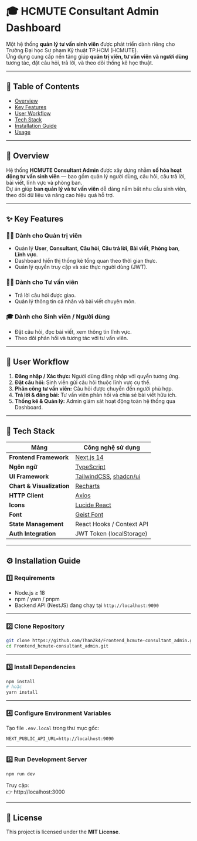 # 🎓 HCMUTE Consultant Admin Dashboard

Một hệ thống **quản lý tư vấn sinh viên** được phát triển dành riêng cho Trường Đại học Sư phạm Kỹ thuật TP.HCM (HCMUTE).  
Ứng dụng cung cấp nền tảng giúp **quản trị viên, tư vấn viên và người dùng** tương tác, đặt câu hỏi, trả lời, và theo dõi thống kê học thuật.

---

## 📑 Table of Contents
- [Overview](#-overview)
- [Key Features](#-key-features)
- [User Workflow](#-user-workflow)
- [Tech Stack](#-tech-stack)
- [Installation Guide](#️-installation-guide)
- [Usage](#-usage)

---

## 📌 Overview
Hệ thống **HCMUTE Consultant Admin** được xây dựng nhằm **số hóa hoạt động tư vấn sinh viên** — bao gồm quản lý người dùng, câu hỏi, câu trả lời, bài viết, lĩnh vực và phòng ban.  
Dự án giúp **ban quản lý và tư vấn viên** dễ dàng nắm bắt nhu cầu sinh viên, theo dõi dữ liệu và nâng cao hiệu quả hỗ trợ.

---

## ✨ Key Features

### 👨‍💼 Dành cho Quản trị viên
- Quản lý **User**, **Consultant**, **Câu hỏi**, **Câu trả lời**, **Bài viết**, **Phòng ban**, **Lĩnh vực**.
- Dashboard hiển thị thống kê tổng quan theo thời gian thực.
- Quản lý quyền truy cập và xác thực người dùng (JWT).

### 🧑‍🏫 Dành cho Tư vấn viên
- Trả lời câu hỏi được giao.
- Quản lý thông tin cá nhân và bài viết chuyên môn.

### 🎓 Dành cho Sinh viên / Người dùng
- Đặt câu hỏi, đọc bài viết, xem thông tin lĩnh vực.
- Theo dõi phản hồi và tương tác với tư vấn viên.

---

## 🔄 User Workflow

1. **Đăng nhập / Xác thực:** Người dùng đăng nhập với quyền tương ứng.  
2. **Đặt câu hỏi:** Sinh viên gửi câu hỏi thuộc lĩnh vực cụ thể.  
3. **Phân công tư vấn viên:** Câu hỏi được chuyển đến người phù hợp.  
4. **Trả lời & đăng bài:** Tư vấn viên phản hồi và chia sẻ bài viết hữu ích.  
5. **Thống kê & Quản lý:** Admin giám sát hoạt động toàn hệ thống qua Dashboard.

---

## 🧰 Tech Stack

| **Mảng** | **Công nghệ sử dụng** |
|-----------|------------------------|
| **Frontend Framework** | [Next.js 14](https://nextjs.org/) |
| **Ngôn ngữ** | [TypeScript](https://www.typescriptlang.org/) |
| **UI Framework** | [TailwindCSS](https://tailwindcss.com/), [shadcn/ui](https://ui.shadcn.com/) |
| **Chart & Visualization** | [Recharts](https://recharts.org/) |
| **HTTP Client** | [Axios](https://axios-http.com/) |
| **Icons** | [Lucide React](https://lucide.dev/icons) |
| **Font** | [Geist Font](https://vercel.com/fonts/geist) |
| **State Management** | React Hooks / Context API |
| **Auth Integration** | JWT Token (localStorage) |

---

## ⚙️ Installation Guide

### 1️⃣ Requirements
- Node.js ≥ 18  
- npm / yarn / pnpm  
- Backend API (NestJS) đang chạy tại `http://localhost:9090`

---

### 2️⃣ Clone Repository

```bash
git clone https://github.com/Than2k4/Frontend_hcmute-consultant_admin.git
cd Frontend_hcmute-consultant_admin.git
```

---

### 3️⃣ Install Dependencies

```bash
npm install
# hoặc
yarn install
```

---

### 4️⃣ Configure Environment Variables

Tạo file `.env.local` trong thư mục gốc:

```env
NEXT_PUBLIC_API_URL=http://localhost:9090
```

---

### 5️⃣ Run Development Server

```bash
npm run dev
```

Truy cập:  
👉 http://localhost:3000

---


## 📜 License

This project is licensed under the **MIT License**.
